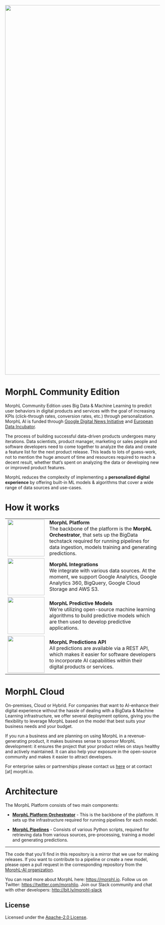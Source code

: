 <div align="center">
    <img src="https://raw.githubusercontent.com/Morphl-Project/media-kit/master/05%20-%20Banners/morphl-banner-color.png" style="width:1200px; height: auto;" />
</div>

# MorphL Community Edition

MorphL Community Edition uses Big Data & Machine Learning to predict user behaviors in digital products and services with the goal of increasing KPIs (click-through rates, conversion rates, etc.) through personalization. MorphL AI is funded through [Google Digital News Initiative](https://newsinitiative.withgoogle.com/dnifund/) and [European Data Incubator](https://edincubator.eu/).

The process of building successful data-driven products undergoes many iterations. Data scientists, product manager, marketing or sales people and software developers need to come together to analyze the data and create a feature list for the next product release. This leads to lots of guess-work, not to mention the huge amount of time and resources required to reach a decent result, whether that’s spent on analyzing the data or developing new or improved product features.

MorphL reduces the complexity of implementing a **personalized digital experience** by offering built-in ML models & algorithms that cover a wide range of data sources and use-cases.

# How it works

<table>
    <tr>
        <td><img src="https://morphl.io/images/icons/analytics/file-2.svg" width="120"/></td><td><strong>MorphL Platform</strong><br/>
        The backbone of the platform is the <strong>MorphL Orchestrator</strong>, that sets up the BigData techstack required for running pipelines for data ingestion, models training and generating predictions.
        </td>
    </tr>
    <tr>
        <td><img src="https://morphl.io/images/icons/analytics/server.svg" width="120"/></td><td><strong>MorphL Integrations</strong><br/>
We integrate with various data sources. At the moment, we support Google Analytics, Google Analytics 360, BigQuery, Google Cloud Storage and AWS S3.</td>
    </tr>
    <tr>
        <td><img src="https://morphl.io/images/icons/analytics/analytics-1.svg" width="120"/></td><td><strong>MorphL Predictive Models</strong><br/>
We're utilizing open-source machine learning algorithms to build predictive models which are then used to develop predictive applications.</td>
    </tr>
    <tr>
        <td><img src="https://morphl.io/images/icons/analytics/api.svg" width="120"/></td><td><strong>MorphL Predictions API</strong><br/>
        All predictions are available via a REST API, which makes it easier for software developers to incorporate AI capabilities within their digital products or services. 
    </td>
</tr>

</table>

# MorphL Cloud

On-premises, Cloud or Hybrid. For companies that want to AI-enhance their digital experience without the hassle of dealing with a BigData & Machine Learning infrastructure, we offer several deployment options, giving you the flexibility to leverage MorphL based on the model that best suits your business needs and your budget.

If you run a business and are planning on using MorphL in a revenue-generating product, it makes business sense to sponsor MorphL development: it ensures the project that your product relies on stays healthy and actively maintained. It can also help your exposure in the open-source community and makes it easier to attract developers.

For enterprise sales or partnerships please contact us [here](https://morphl.io/company/contact.html) or at contact [at] morphl.io.

# Architecture

The MorphL Platform consists of two main components:

- **[MorphL Platform Orchestrator](orchestrator/)** - This is the backbone of the platform. It sets up the infrastructure required for running pipelines for each model.

- **[MorphL Pipelines](pipelines/)** - Consists of various Python scripts, required for retrieving data from various sources, pre-processing, training a model and generating predictions.

---

The code that you'll find in this repository is a mirror that we use for making releases. If you want to contribute to a pipeline or create a new model, please open a pull request in the corresponding repository from the [MorphL-AI organization](https://github.com/Morphl-AI).

You can read more about MorphL here: https://morphl.io. Follow us on Twitter: https://twitter.com/morphlio. Join our Slack community and chat with other developers: http://bit.ly/morphl-slack

## License

Licensed under the [Apache-2.0 License](https://opensource.org/licenses/Apache2.0).
